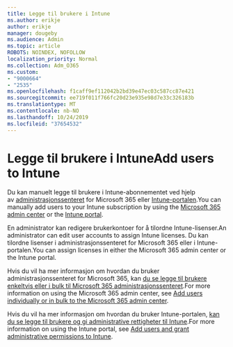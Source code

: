 ```yaml
---
title: Legge til brukere i Intune
ms.author: erikje
author: erikje
manager: dougeby
ms.audience: Admin
ms.topic: article
ROBOTS: NOINDEX, NOFOLLOW
localization_priority: Normal
ms.collection: Adm_O365
ms.custom:
- "9000664"
- "2535"
ms.openlocfilehash: f1caff9ef112042b2bd39e47ec03c587cc87e421
ms.sourcegitcommit: ee719f011f766fc20d23e935e98d7e33c326183b
ms.translationtype: MT
ms.contentlocale: nb-NO
ms.lasthandoff: 10/24/2019
ms.locfileid: "37654532"
---
```

# <a name="add-users-to-intune"></a><span data-ttu-id="3a4f0-102">Legge til brukere i Intune</span><span class="sxs-lookup"><span data-stu-id="3a4f0-102">Add users to Intune</span></span>

<span data-ttu-id="3a4f0-103">Du kan manuelt legge til brukere i Intune-abonnementet ved hjelp av [administrasjonssenteret](https://admin.microsoft.com/) for Microsoft 365 eller [Intune-portalen](https://portal.azure.com/#blade/Microsoft_Intune_DeviceSettings/ExtensionLandingBlade/overview).</span><span class="sxs-lookup"><span data-stu-id="3a4f0-103">You can manually add users to your Intune subscription by using the [Microsoft 365 admin center](https://admin.microsoft.com/) or the [Intune portal](https://portal.azure.com/#blade/Microsoft_Intune_DeviceSettings/ExtensionLandingBlade/overview).</span></span>

<span data-ttu-id="3a4f0-104">En administrator kan redigere brukerkontoer for å tilordne Intune-lisenser.</span><span class="sxs-lookup"><span data-stu-id="3a4f0-104">An administrator can edit user accounts to assign Intune licenses.</span></span> <span data-ttu-id="3a4f0-105">Du kan tilordne lisenser i administrasjonssenteret for Microsoft 365 eller i Intune-portalen.</span><span class="sxs-lookup"><span data-stu-id="3a4f0-105">You can assign licenses in either the Microsoft 365 admin center or the Intune portal.</span></span>

<span data-ttu-id="3a4f0-106">Hvis du vil ha mer informasjon om hvordan du bruker administrasjonssenteret for Microsoft 365, kan [du se legge til brukere enkeltvis eller i bulk til Microsoft 365 administrasjonssenteret](https://support.office.com/article/Add-users-individually-or-in-bulk-to-Office-365-Admin-Help-1970f7d6-03b5-442f-b385-5880b9c256ec).</span><span class="sxs-lookup"><span data-stu-id="3a4f0-106">For more information on using the Microsoft 365 admin center, see [Add users individually or in bulk to the Microsoft 365 admin center](https://support.office.com/article/Add-users-individually-or-in-bulk-to-Office-365-Admin-Help-1970f7d6-03b5-442f-b385-5880b9c256ec).</span></span>

<span data-ttu-id="3a4f0-107">Hvis du vil ha mer informasjon om hvordan du bruker Intune-portalen, [kan du se legge til brukere og gi administrative rettigheter til Intune](https://docs.microsoft.com/en-us/intune/fundamentals/users-add).</span><span class="sxs-lookup"><span data-stu-id="3a4f0-107">For more information on using the Intune portal, see [Add users and grant administrative permissions to Intune](https://docs.microsoft.com/en-us/intune/fundamentals/users-add).</span></span>